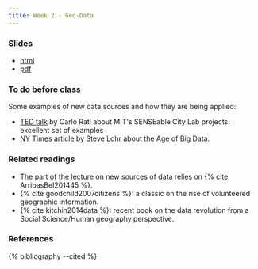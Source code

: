 ```yaml
---
title: Week 2 - Geo-Data
---
```


### Slides

- [html](../slides/lecture_02.html)
- [pdf](../slides/lecture_02.pdf)

### To do before class

Some examples of new data sources and how they are being applied:

* [TED talk](https://www.youtube.com/watch?v=CijsvAGU6-c) by Carlo Rati about MIT's SENSEable City Lab projects: excellent set of examples 
* [NY Times article](http://www.nytimes.com/2012/02/12/sunday-review/big-datas-impact-in-the-world.html?_r=1) by Steve Lohr about the Age of Big Data. 

### Related readings

* The part of the lecture on new sources of data relies on {% cite ArribasBel201445 %}.
* {% cite goodchild2007citizens %}: a classic on the rise of volunteered geographic information.
* {% cite kitchin2014data %}: recent book on the data revolution from a Social Science/Human geography perspective.

### References

{% bibliography --cited %}

